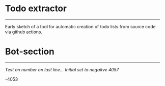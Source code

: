 # Todo extractor
---
Early sketch of a tool for automatic creation of todo lists from source code via github actions. 
# Bot-section
---
*Test on number on last line...*
*Initial set to negaitve 4057*


-4053